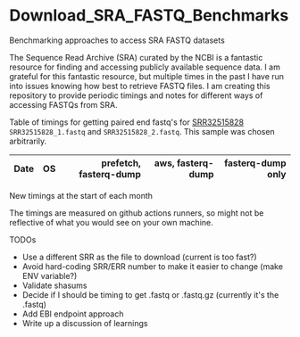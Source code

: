 # Download_SRA_FASTQ_Benchmarks
Benchmarking approaches to access SRA FASTQ datasets

The Sequence Read Archive (SRA) curated by the NCBI is a fantastic resource for finding and accessing publicly available sequence data.
I am grateful for this fantastic resource, but multiple times in the past I have run into issues knowing how best to retrieve FASTQ files.
I am creating this repository to provide periodic timings and notes for different ways of accessing FASTQs from SRA.

Table of timings for getting paired end fastq's for
[SRR32515828](https://trace.ncbi.nlm.nih.gov/Traces/?view=run_browser&acc=SRR32515828&display=metadata)
 `SRR32515828_1.fastq` and `SRR32515828_2.fastq`. This sample was chosen arbitrarily.

| Date | OS | prefetch, fasterq-dump | aws, fasterq-dump | fasterq-dump only |
| --- | :-- | --: | --: | --: |

New timings at the start of each month

The timings are measured on github actions runners, so might not be reflective of
what you would see on your own machine.

TODOs
- Use a different SRR as the file to download (current is too fast?)
- Avoid hard-coding SRR/ERR number to make it easier to change (make ENV variable?)
- Validate shasums
- Decide if I should be timing to get .fastq or .fastq.gz (currently it's the .fastq)
- Add EBI endpoint approach
- Write up a discussion of learnings